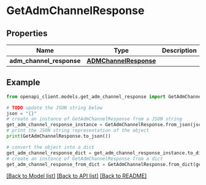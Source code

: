 # GetAdmChannelResponse


## Properties

Name | Type | Description | Notes
------------ | ------------- | ------------- | -------------
**adm_channel_response** | [**ADMChannelResponse**](ADMChannelResponse.md) |  | 

## Example

```python
from openapi_client.models.get_adm_channel_response import GetAdmChannelResponse

# TODO update the JSON string below
json = "{}"
# create an instance of GetAdmChannelResponse from a JSON string
get_adm_channel_response_instance = GetAdmChannelResponse.from_json(json)
# print the JSON string representation of the object
print(GetAdmChannelResponse.to_json())

# convert the object into a dict
get_adm_channel_response_dict = get_adm_channel_response_instance.to_dict()
# create an instance of GetAdmChannelResponse from a dict
get_adm_channel_response_from_dict = GetAdmChannelResponse.from_dict(get_adm_channel_response_dict)
```
[[Back to Model list]](../README.md#documentation-for-models) [[Back to API list]](../README.md#documentation-for-api-endpoints) [[Back to README]](../README.md)


